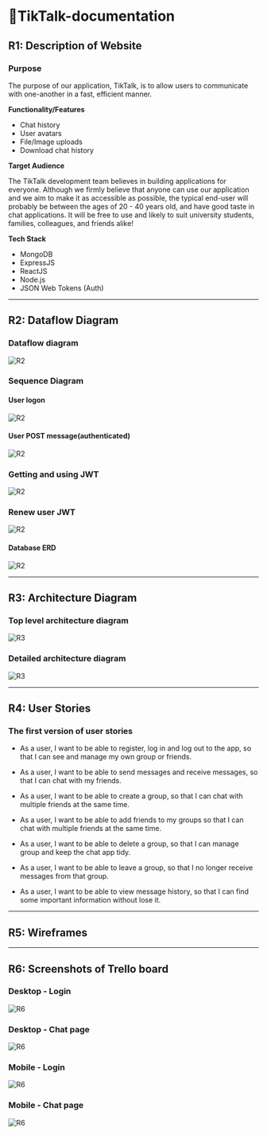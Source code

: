 # 💬TikTalk-documentation

## R1: Description of Website

### Purpose

The purpose of our application, TikTalk, is to allow users to communicate with one-another in a fast, efficient manner.

**Functionality/Features**

- Chat history
- User avatars
- File/Image uploads
- Download chat history

**Target Audience**

The TikTalk development team believes in building applications for everyone. Although we firmly believe that anyone can use our application and we aim to make it as accessible as possible, the typical end-user will probably be between the ages of 20 - 40 years old, and have good taste in chat applications. It will be free to use and likely to suit university students, families, colleagues, and friends alike!

**Tech Stack**

- MongoDB
- ExpressJS
- ReactJS
- Node.js
- JSON Web Tokens (Auth)

---

## R2: Dataflow Diagram

### Dataflow diagram

![R2](docs/diagrams/Dataflow%20diagram.png)

### Sequence Diagram

#### User logon

![R2](docs/diagrams/client%20logon-%20sequence%20diagrams%20.png)

#### User POST message(authenticated)

![R2](docs/diagrams/%20client%20create%20a%20message-%20sequence%20diagrams.png)

### Getting and using JWT

![R2](docs/diagrams/getting%20and%20using%20an%20Application%20access%20token.png)

### Renew user JWT

![R2](docs/diagrams/Refresh%20Tokens.png)

#### Database ERD

![R2](docs/diagrams/ERD.png)

---

## R3: Architecture Diagram

### Top level architecture diagram

![R3](docs/diagrams/Top%20level%20architecture%20diagram.png)

### Detailed architecture diagram

![R3](docs/diagrams/Detailed%20architecture%20diagram.png)

---

## R4: User Stories

### The first version of user stories

- As a user, I want to be able to register, log in and log out to the app, so that I can see and manage my own group or friends.

- As a user, I want to be able to send messages and receive messages, so that I can chat with my friends.

- As a user, I want to be able to create a group, so that I can chat with multiple friends at the same time.

- As a user, I want to be able to add friends to my groups so that I can chat with multiple friends at the same time.

- As a user, I want to be able to delete a group, so that I can manage group and keep the chat app tidy.

- As a user, I want to be able to leave a group, so that I no longer receive messages from that group.

- As a user, I want to be able to view message history, so that I can find some important information without lose it.

---

## R5: Wireframes

---

## R6: Screenshots of Trello board

### Desktop - Login

![R6](docs/wireframes/Login%20Desktop%20DARKMODE.png)

### Desktop - Chat page

![R6](docs/wireframes/Chat%20Desktop%20DARKMODE.png)

### Mobile - Login

![R6](docs/wireframes/Login%20Mobile%20DARKMODE.png)

### Mobile - Chat page

![R6](docs/wireframes/Chats%20Mobile%20DARKMODE.png)





